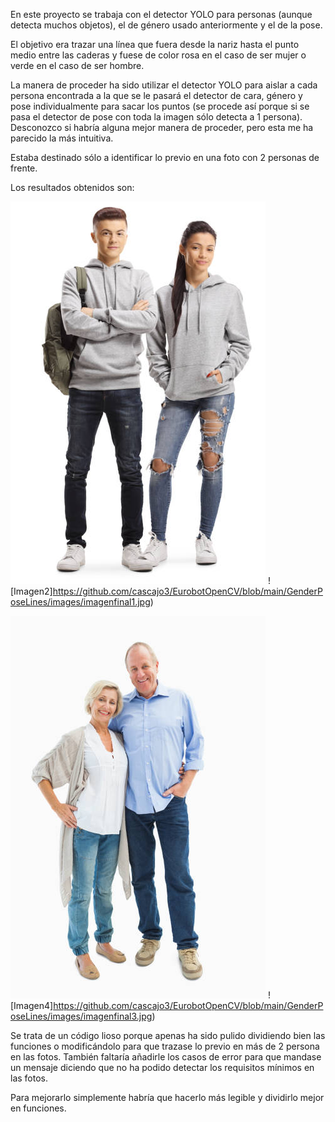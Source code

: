 En este proyecto se trabaja con el detector YOLO para personas (aunque detecta muchos objetos), el de género usado anteriormente y el de la pose.

El objetivo era trazar una línea que fuera desde la nariz hasta el punto medio entre las caderas y fuese de color rosa en el caso de ser mujer o verde en el caso de ser hombre.


La manera de proceder ha sido utilizar el detector YOLO para aislar a cada persona encontrada a la que se le pasará el detector de cara, género y pose individualmente para sacar los puntos (se procede así porque si se pasa el detector de pose con toda la imagen sólo detecta a 1 persona). Desconozco si habría alguna mejor manera de proceder, pero esta me ha parecido la más intuitiva.

Estaba destinado sólo a identificar lo previo en una foto con 2 personas de frente.

Los resultados obtenidos son:

![Imagen1](https://github.com/cascajo3/EurobotOpenCV/blob/main/GenderPoseLines/images/foto1.jpg)
![Imagen2]https://github.com/cascajo3/EurobotOpenCV/blob/main/GenderPoseLines/images/imagenfinal1.jpg)

![Imagen3](https://github.com/cascajo3/EurobotOpenCV/blob/main/GenderPoseLines/images/foto3.jpg)
![Imagen4]https://github.com/cascajo3/EurobotOpenCV/blob/main/GenderPoseLines/images/imagenfinal3.jpg)



Se trata de un código lioso porque apenas ha sido pulido dividiendo bien las funciones o modificándolo para que trazase lo previo en más de 2 persona en las fotos. También faltaría añadirle los casos de error para que mandase un mensaje diciendo que no ha podido detectar los requisitos mínimos en las fotos.


Para mejorarlo simplemente habría que hacerlo más legible y dividirlo mejor en funciones.
